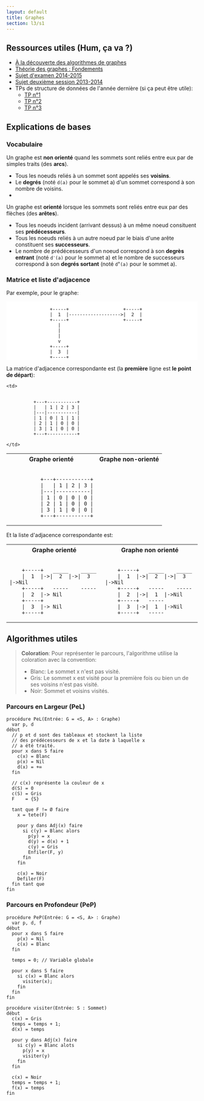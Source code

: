 ```yaml
---
layout: default
title: Graphes
section: l3/s1
---
```


## Ressources utiles (Hum, ça va ?)

* [À la découverte des algorithmes de graphes](https://zestedesavoir.com/tutoriels/681/a-la-decouverte-des-algorithmes-de-graphe/)
* [Théorie des graphes : Fondements](https://fr.wikiversity.org/wiki/Th%C3%A9orie_des_graphes/Fondements)
* [Sujet d'examen 2014-2015](https://drive.google.com/uc?export=download&id=0B1b6pH21vC4edFRGVXBSN2tXNm8)
* [Sujet deuxième session 2013-2014](https://drive.google.com/uc?export=download&id=0B1b6pH21vC4eM0ZvR3pXUkVibHM)
* TPs de structure de données de l'année dernière (si ça peut être utile):
  - [TP n°1](TP1.html)
  - [TP n°2](TP2.html)
  - [TP n°3](TP3.html)

## Explications de bases

### Vocabulaire

Un graphe est **non orienté** quand les sommets sont reliés entre eux par de simples traits (des **arcs**).

* Tous les noeuds reliés à un sommet sont appelés ses **voisins**.
* Le **degrés** (noté `d(a)` pour le sommet a) d'un sommet correspond à son nombre de voisins.
*

Un graphe est **orienté** lorsque les sommets sont reliés entre eux par des flèches
(des **arêtes**).

* Tous les noeuds incident (arrivant dessus) à un même noeud consituent ses **prédécesseurs**.
* Tous les noeuds reliés à un autre noeud par le biais d'une arête constituent
ses **successeurs**.
* Le nombre de prédécesseurs d'un noeud correspond à son **degrès entrant** (noté <code>d<sup>-</sup>(a)</code> pour le sommet a) et le nombre de successeurs correspond à son **degrés sortant** (noté <code>d<sup>+</sup>(a)</code> pour le sommet a).

### Matrice et liste d'adjacence

Par exemple, pour le graphe:

<pre style="background: white"><code>
                +-----+                    +-----+
                |  1  |------------------->|  2  |
                +-----+                    +-----+
                   |
                   |
                   |
                   v
                +-----+
                |  3  |
                +-----+
</code></pre>

La matrice d'adjacence correspondante est (la **première** ligne est **le point de départ**):

<table>
  <tr>
    <th>Graphe orienté</th>
    <th>Graphe non-orienté</th>
  </tr>

  <tr>
    <td>
<pre class="highlight" style="border: none"><code>
          +---+-----------+
          |   | 1 | 2 | 3 |
          |---|-----------|
          | 1 | 0 | 0 | 0 |
          | 2 | <span class="nf">1</span> | 0 | 0 |
          | 3 | <span class="nf">1</span> | 0 | 0 |
          +---+-----------+
</code></pre>
    </td>

    <td>
<pre class="highlight" style="border:none"><code>
          +---+-----------+
          |   | 1 | 2 | 3 |
          |---|-----------|
          | 1 | 0 | <span class="nf">1</span> | <span class="nf">1</span> |
          | 2 | <span class="nf">1</span> | 0 | 0 |
          | 3 | <span class="nf">1</span> | 0 | 0 |
          +---+-----------+
</code></pre>
    </td>
  </tr>
</table>

Et la liste d'adjacence correspondante est:

<table>
  <tr>
    <th>Graphe orienté</th>
    <th>Graphe non orienté</th>
  </tr>

  <tr>
    <td>
<pre><code>
    +-----+   _____    _____
    |  1  |->|  2  |->|  3  |->Nil
    +-----+   -----    -----
    |  2  |-> Nil
    +-----+
    |  3  |-> Nil
    +-----+
</code></pre>
    </td>
    <td>
<pre><code>
    +-----+   _____    _____
    |  1  |->|  2  |->|  3  |->Nil
    +-----+   -----    -----
    |  2  |->|  1  |->Nil
    +-----+   -----
    |  3  |->|  1  |->Nil
    +-----+   -----
</code></pre>
    </td>
  </tr>
</table>

## Algorithmes utiles

> **Coloration**: Pour représenter le parcours, l'algorithme utilise
> la coloration avec la convention:
>
>   * Blanc: Le sommet x n'est pas visité.
>   * Gris: Le sommet x est visité pour la première fois ou
>     bien un de ses voisins n'est pas visité.
>   * Noir: Sommet et voisins visités.

### Parcours en Largeur (PeL)

~~~pseudo
procédure PeL(Entrée: G = <S, A> : Graphe)
  var p, d
début
  // p et d sont des tableaux et stockent la liste
  // des prédécesseurs de x et la date à laquelle x
  // a été traité.
  pour x dans S faire
    c(x) = Blanc
    p(x) = Nil
    d(x) = +∞
  fin

  // c(x) représente la couleur de x
  d(S) = 0
  c(S) = Gris
  F    = {S}

  tant que F != Ø faire
    x = tete(F)

    pour y dans Adj(x) faire
      si c(y) = Blanc alors
        p(y) = x
        d(y) = d(x) + 1
        c(y) = Gris
        Enfiler(F, y)
      fin
    fin

    c(x) = Noir
    Defiler(F)
  fin tant que
fin
~~~

### Parcours en Profondeur (PeP)

~~~pseudo
procédure PeP(Entrée: G = <S, A> : Graphe)
  var p, d, f
début
  pour x dans S faire
    p(x) = Nil
    c(x) = Blanc
  fin

  temps = 0; // Variable globale

  pour x dans S faire
    si c(x) = Blanc alors
      visiter(x);
    fin
  fin
fin

procédure visiter(Entrée: S : Sommet)
début
  c(x) = Gris
  temps = temps + 1;
  d(x) = temps

  pour y dans Adj(x) faire
    si c(y) = Blanc alots
      p(y) = x
      visiter(y)
    fin
  fin

  c(x) = Noir
  temps = temps + 1;
  f(x) = temps
fin
~~~
